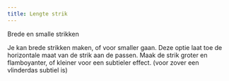 ```yaml
---
title: Lengte strik
---
```


Brede en smalle strikken

Je kan brede strikken maken, of voor smaller gaan. Deze optie laat toe de horizontale maat van de strik aan de passen. Maak de strik groter en flamboyanter, of kleiner voor een subtieler effect. (voor zover een vlinderdas subtiel is)